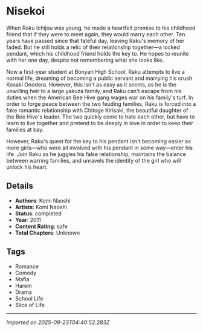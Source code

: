 # Nisekoi

When Raku Ichijou was young, he made a heartfelt promise to his childhood friend that if they were to meet again, they would marry each other. Ten years have passed since that fateful day, leaving Raku's memory of her faded. But he still holds a relic of their relationship together—a locked pendant, which his childhood friend holds the key to. He hopes to reunite with her one day, despite not remembering what she looks like.  
  
Now a first-year student at Bonyari High School, Raku attempts to live a normal life, dreaming of becoming a public servant and marrying his crush Kosaki Onodera. However, this isn't as easy as it seems, as he is the unwilling heir to a large yakuza family, and Raku can't escape from his duties when the American Bee Hive gang wages war on his family's turf. In order to forge peace between the two feuding families, Raku is forced into a fake romantic relationship with Chitoge Kirisaki, the beautiful daughter of the Bee Hive's leader. The two quickly come to hate each other, but have to learn to live together and pretend to be deeply in love in order to keep their families at bay.  
  
However, Raku's quest for the key to his pendant isn't becoming easier as more girls—who were all involved with his pendant in some way—enter his life. Join Raku as he juggles his false relationship, maintains the balance between warring families, and unravels the identity of the girl who will unlock his heart.

## Details
- **Authors**: Komi Naoshi
- **Artists**: Komi Naoshi
- **Status**: completed
- **Year**: 2011
- **Content Rating**: safe
- **Total Chapters**: Unknown

## Tags
- Romance
- Comedy
- Mafia
- Harem
- Drama
- School Life
- Slice of Life

---
*Imported on 2025-09-23T04:40:52.283Z*
